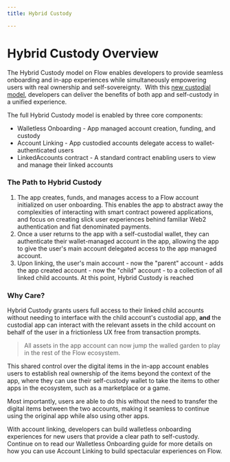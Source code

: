 ```yaml
---
title: Hybrid Custody 

---
```


# Hybrid Custody Overview

The Hybrid Custody model on Flow enables developers to provide seamless onboarding and in-app experiences while simultaneously empowering users with real ownership and self-sovereignty.  With this [new custodial model](https://forum.onflow.org/t/hybrid-custody/4016), developers can deliver the benefits of both app and self-custody in a unified experience.

The full Hybrid Custody model is enabled by three core components:
- Walletless Onboarding - App managed account creation, funding, and custody
- Account Linking - App custodied accounts delegate access to wallet-authenticated users
- LinkedAccounts contract - A standard contract enabling users to view and manage their linked accounts

### The Path to Hybrid Custody

1. The app creates, funds, and manages access to a Flow account initialized on user onboarding. This enables the app to abstract away the complexities of interacting with smart contract powered applications, and focus on creating slick user experiences behind familiar Web2 authentication and fiat denominated payments.
1. Once a user returns to the app with a self-custodial wallet, they can authenticate their wallet-managed account in the app, allowing the app to give the user's main account delegated access to the app managed account.
1. Upon linking, the user's main account - now the "parent" account - adds the app created account - now the "child" account - to a collection of all linked child accounts. At this point, Hybrid Custody is reached

### Why Care?

Hybrid Custody grants users full access to their linked child accounts without needing to interface with the child account's custodial app, **and** the custodial app can interact with the relevant assets in the child account on behalf of the user in a frictionless UX free from transaction prompts.

> All assets in the app account can now jump the walled garden to play in the rest of the Flow ecosystem.

This shared control over the digital items in the in-app account enables users to establish real ownership of the items beyond the context of the app, where they can use their self-custody wallet to take the items to other apps in the ecosystem, such as a marketplace or a game.

Most importantly, users are able to do this without the need to transfer the digital items between the two accounts, making it seamless to continue using the original app while also using other apps.

With account linking, developers can build walletless onboarding experiences for new users that provide a clear path to self-custody. Continue on to read our Walletless Onboarding guide for more details on how you can use Account Linking to build spectacular experiences on Flow.